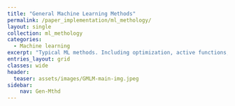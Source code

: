 ```yaml
---
title: "General Machine Learning Methods"
permalink: /paper_implementation/ml_methology/
layout: single
collection: ml_methology
categories:
  - Machine learning
excerpt: "Typical ML methods. Including optimization, active functions, normalization, regularization and etc. Methods introduced here are the foundation for advanced deep learning methods"
entries_layout: grid
classes: wide
header:
  teaser: assets/images/GMLM-main-img.jpeg
sidebar:
    nav: Gen-Mthd
---
```



